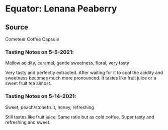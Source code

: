# Equator: Lenana Peaberry

## Source
Cometeer Coffee Capsule

### Tasting Notes on 5-5-2021:
Mellow acidity, caramel, gentle sweetness, floral, very tasty

Very tasty and perfectly extracted. After waiting for it to cool the acidity and sweetness becomes much more pronounced. It tastes like fruit juice or a sweet fruit tea almost.

### Tasting Notes on 5-14-2021:
Sweet, peach/stonefruit, honey, refreshing

Still tastes like fruit juice. Same ratio but as cold coffee. Super tasty and refreshing and sweet. 

